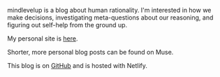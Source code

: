 mindlevelup is a blog about human rationality. I'm interested in how we make decisions, investigating meta-questions about our reasoning, and figuring out self-help from the ground up.

My personal site is [here](https://owenshen24.github.io/).

Shorter, more personal blog posts can be found on Muse.

This blog is on [GitHub](https://github.com/owenshen24/golb) and is hosted with Netlify.